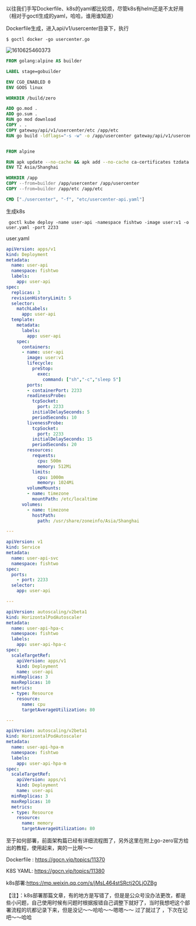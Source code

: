 以往我们手写Dockerfile、k8s的yaml都比较烦，尽管k8s有helm还是不太好用（相对于goctl生成的yaml，哈哈，谁用谁知道）

Dockerfile生成，进入api/v1/usercenter目录下，执行 

```shell
$ goctl docker -go usercenter.go
```

![1610625460373](/Users/seven/Desktop/go-zero文章/images/九/1610625460373.jpg)

```dockerfile
FROM golang:alpine AS builder

LABEL stage=gobuilder

ENV CGO_ENABLED 0
ENV GOOS linux

WORKDIR /build/zero

ADD go.mod .
ADD go.sum .
RUN go mod download
COPY . .
COPY gateway/api/v1/usercenter/etc /app/etc
RUN go build -ldflags="-s -w" -o /app/usercenter gateway/api/v1/usercenter/usercenter.go


FROM alpine

RUN apk update --no-cache && apk add --no-cache ca-certificates tzdata
ENV TZ Asia/Shanghai

WORKDIR /app
COPY --from=builder /app/usercenter /app/usercenter
COPY --from=builder /app/etc /app/etc

CMD ["./usercenter", "-f", "etc/usercenter-api.yaml"]
```





生成k8s

```shell
 goctl kube deploy -name user-api -namespace fishtwo -image user:v1 -o user.yaml -port 2233
```

user.yaml

```yaml
apiVersion: apps/v1
kind: Deployment
metadata:
  name: user-api
  namespace: fishtwo
  labels:
    app: user-api
spec:
  replicas: 3
  revisionHistoryLimit: 5
  selector:
    matchLabels:
      app: user-api
  template:
    metadata:
      labels:
        app: user-api
    spec:
      containers:
      - name: user-api
        image: user:v1
        lifecycle:
          preStop:
            exec:
              command: ["sh","-c","sleep 5"]
        ports:
        - containerPort: 2233
        readinessProbe:
          tcpSocket:
            port: 2233
          initialDelaySeconds: 5
          periodSeconds: 10
        livenessProbe:
          tcpSocket:
            port: 2233
          initialDelaySeconds: 15
          periodSeconds: 20
        resources:
          requests:
            cpu: 500m
            memory: 512Mi
          limits:
            cpu: 1000m
            memory: 1024Mi
        volumeMounts:
        - name: timezone
          mountPath: /etc/localtime
      volumes:
        - name: timezone
          hostPath:
            path: /usr/share/zoneinfo/Asia/Shanghai

---

apiVersion: v1
kind: Service
metadata:
  name: user-api-svc
  namespace: fishtwo
spec:
  ports:
    - port: 2233
  selector:
    app: user-api

---

apiVersion: autoscaling/v2beta1
kind: HorizontalPodAutoscaler
metadata:
  name: user-api-hpa-c
  namespace: fishtwo
  labels:
    app: user-api-hpa-c
spec:
  scaleTargetRef:
    apiVersion: apps/v1
    kind: Deployment
    name: user-api
  minReplicas: 3
  maxReplicas: 10
  metrics:
  - type: Resource
    resource:
      name: cpu
      targetAverageUtilization: 80

---

apiVersion: autoscaling/v2beta1
kind: HorizontalPodAutoscaler
metadata:
  name: user-api-hpa-m
  namespace: fishtwo
  labels:
    app: user-api-hpa-m
spec:
  scaleTargetRef:
    apiVersion: apps/v1
    kind: Deployment
    name: user-api
  minReplicas: 3
  maxReplicas: 10
  metrics:
  - type: Resource
    resource:
      name: memory
      targetAverageUtilization: 80

```







至于如何部署，前面架构篇已经有详细流程图了，另外这里在附上go-zero官方给出的教程，使用起来，爽的一比啊～～

Dockerfile : https://gocn.vip/topics/11370

K8S YAML: https://gocn.vip/topics/11380

k8s部署:https://mp.weixin.qq.com/s/jMsL464stSRctj2OLjOZBg 

【注】：k8s部署那篇文章，有的地方是写错了，但是是公众号没办法更改，都是些小问题，自己使用时候有问题时根据报错自己调整下就好了，当时我想吧这个部署流程的坑都记录下来，但是没记～～哈哈～～嗯嗯～～ 过了就过了 ，下次在记吧～～哈哈





